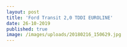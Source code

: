 ```yaml
---
layout: post
title: 'Ford Transit 2,0 TDDI EUROLINE'
date: 26-10-2019
published: true
image: /images/uploads/20180216_150629.jpg
---
```


